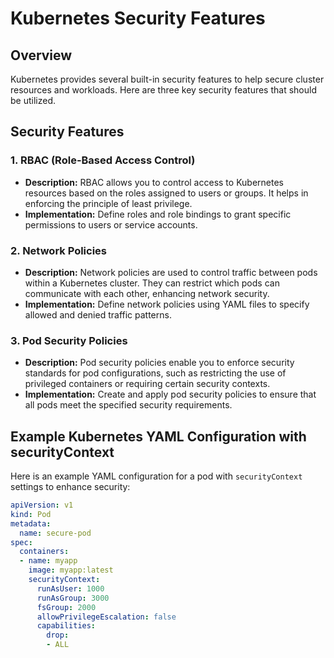 # Kubernetes Security Features

## Overview

Kubernetes provides several built-in security features to help secure cluster resources and workloads. Here are three key security features that should be utilized.

## Security Features

### 1. RBAC (Role-Based Access Control)

- **Description:** RBAC allows you to control access to Kubernetes resources based on the roles assigned to users or groups. It helps in enforcing the principle of least privilege.
- **Implementation:** Define roles and role bindings to grant specific permissions to users or service accounts.

### 2. Network Policies

- **Description:** Network policies are used to control traffic between pods within a Kubernetes cluster. They can restrict which pods can communicate with each other, enhancing network security.
- **Implementation:** Define network policies using YAML files to specify allowed and denied traffic patterns.

### 3. Pod Security Policies

- **Description:** Pod security policies enable you to enforce security standards for pod configurations, such as restricting the use of privileged containers or requiring certain security contexts.
- **Implementation:** Create and apply pod security policies to ensure that all pods meet the specified security requirements.

## Example Kubernetes YAML Configuration with securityContext

Here is an example YAML configuration for a pod with `securityContext` settings to enhance security:

```yaml
apiVersion: v1
kind: Pod
metadata:
  name: secure-pod
spec:
  containers:
  - name: myapp
    image: myapp:latest
    securityContext:
      runAsUser: 1000
      runAsGroup: 3000
      fsGroup: 2000
      allowPrivilegeEscalation: false
      capabilities:
        drop:
        - ALL
